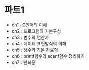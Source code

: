 # 파트1

- ch1 : C언어의 이해
- ch2 : 프로그램의 기본구성
- ch3 : 변수와 연산자
- ch4 : 데이터 표현방식의 이해
- ch5 : 상수와 기본 자료형
- ch6 : printf함수와 scanf함수 정리하기
- ch7 : 반복문
